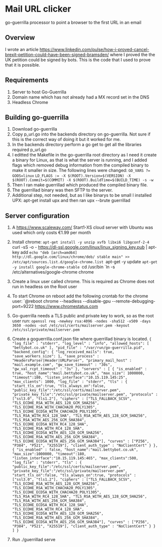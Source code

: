 # Mail URL clicker
go-guerrilla processor to point a browser to the first URL in an email

## Overview
I wrote an article https://www.linkedin.com/pulse/how-i-proved-cancel-brexit-petition-could-have-been-signed-bramsden/ where I proved the the UK petition could be signed by bots. This is the code that I used to prove that it is possible.

## Requirements
1) Server to host Go-Guerrilla
2) Domain name which has not already had a MX record set in the DNS
3) Headless Chrome 

## Building go-guerrilla
1) Download go-guerrilla 
2) Copy p_url.go into the backends directory on go-guerrilla. Not sure if this is the correct way of doing it but it worked for me.
3) In the backends directory perform a go get to get all the libraries required p_url.go
4) I editted the Makefile in the go-guerrilla root directory as I need it create a binary for Linux, as that is what the server is running, and I added flags which removed debug information from the compiled binary to make it smaller in size. The following lines were changed:
   `GO_VARS ?= GOOS=linux`
   `LD_FLAGS := -X $(ROOT).Version=$(VERSION) -X $(ROOT).Commit=$(COMMIT) -X $(ROOT).BuildTime=$(BUILD_TIME) -s -w`
5) Then I ran make guerrillad which produced the compiled binary file.
6) The guerrillad binary was then SFTP to the server.
7) Additional step, not needed, but as I like binarys to be small I installed UPX: apt-get install upx  and then ran upx --brute guerrillad

## Server configuration
1) A https://www.scaleway.com/ Start1-XS cloud server with Ubuntu was used which only costs €1.99 per month
2) Install chrome: 
   `apt-get install -y unzip xvfb libxi6 libgconf-2-4
   `curl -sS -o - https://dl-ssl.google.com/linux/linux_signing_key.pub | apt-key add
   `echo "deb [arch=amd64]  http://dl.google.com/linux/chrome/deb/ stable main" >> /etc/apt/sources.list.d/google-chrome.list
   `apt-get -y update
   `apt-get -y install google-chrome-stable
   `cd /usr/bin
   `ln -s /etc/alternatives/google-chrome chrome
3) Create a linux user called chrome. This is required as Chrome does not run in headless on the Root user
4) To start Chrome on reboot add the following crontab for the chrome user: `@reboot chrome --headless --disable-gpu --remote-debugging-port=9222 https://www.chromestatus.com
5) Go-guerrilla needs a TLS public and private key to work, so as the root user run: 
`openssl req -newkey rsa:4096 -nodes -sha512 -x509 -days 3650 -nodes -out /etc/ssl/certs/mailserver.pem -keyout /etc/ssl/private/mailserver.pem`
6) Create a goguerrilla.conf.json file where guerrillad binary is located.
`{
    "log_file" : "stderr",
    "log_level" : "info",
    "allowed_hosts": [
      "bettybot.co.uk"
    ],
    "pid_file" : "/var/run/go-guerrilla.pid",
    "backend_config": {
        "log_received_mails": true,
        "save_workers_size": 1,
        "save_process" : "HeadersParser|Header|URLParser",
        "primary_mail_host" : "mail.example.com",
        "gw_save_timeout" : "30s",
        "gw_val_rcpt_timeout" : "3s"
    },
    "servers" : [
        {
            "is_enabled" : true,
            "host_name":"mail.bettybot.co.uk",
            "max_size": 1000000,
            "timeout":180,
            "listen_interface":"10.15.119.145:25",
            "max_clients": 1000,
            "log_file" : "stderr",
            "tls" : {
                "start_tls_on":true,
                "tls_always_on":false,
                "public_key_file":"/etc/ssl/certs/mailserver.pem",
                "private_key_file":"/etc/ssl/private/mailserver.pem",
                "protocols" : ["ssl3.0", "tls1.2"],
                "ciphers" : ["TLS_FALLBACK_SCSV", "TLS_ECDHE_RSA_WITH_AES_128_GCM_SHA256", "TLS_ECDHE_RSA_WITH_CHACHA20_POLY1305", "TLS_ECDHE_ECDSA_WITH_CHACHA20_POLY1305", "TLS_RSA_WITH_RC4_128_SHA", "TLS_RSA_WITH_AES_128_GCM_SHA256", "TLS_RSA_WITH_AES_256_GCM_SHA384", "TLS_ECDHE_ECDSA_WITH_RC4_128_SHA", "TLS_ECDHE_RSA_WITH_RC4_128_SHA", "TLS_ECDHE_ECDSA_WITH_AES_128_GCM_SHA256", "TLS_ECDHE_RSA_WITH_AES_256_GCM_SHA384", "TLS_ECDHE_ECDSA_WITH_AES_256_GCM_SHA384"],
                "curves" : ["P256", "P384", "P521", "X25519"],
                "client_auth_type" : "NoClientCert"
            }
        },
        {
            "is_enabled" : false,
            "host_name":"mail.bettybot.co.uk",
            "max_size":1000000,
            "timeout":180,
            "listen_interface":"10.15.119.145:465",
            "max_clients":500,
            "log_file" : "stderr",
            "tls" : {
                "public_key_file":"/etc/ssl/certs/mailserver.pem",
                "private_key_file":"/etc/ssl/private/mailserver.pem",
                 "start_tls_on":false,
                 "tls_always_on":true,
                 "protocols" : ["ssl3.0", "tls1.2"],
                 "ciphers" : ["TLS_FALLBACK_SCSV", "TLS_ECDHE_RSA_WITH_AES_128_GCM_SHA256", "TLS_ECDHE_RSA_WITH_CHACHA20_POLY1305", "TLS_ECDHE_ECDSA_WITH_CHACHA20_POLY1305", "TLS_RSA_WITH_RC4_128_SHA", "TLS_RSA_WITH_AES_128_GCM_SHA256", "TLS_RSA_WITH_AES_256_GCM_SHA384", "TLS_ECDHE_ECDSA_WITH_RC4_128_SHA", "TLS_ECDHE_RSA_WITH_RC4_128_SHA", "TLS_ECDHE_ECDSA_WITH_AES_128_GCM_SHA256", "TLS_ECDHE_RSA_WITH_AES_256_GCM_SHA384", "TLS_ECDHE_ECDSA_WITH_AES_256_GCM_SHA384"],
                 "curves" : ["P256", "P384", "P521", "X25519"],
                 "client_auth_type" : "NoClientCert"
            }
        }
    ]
}`

7) Run ./guerrillad serve
